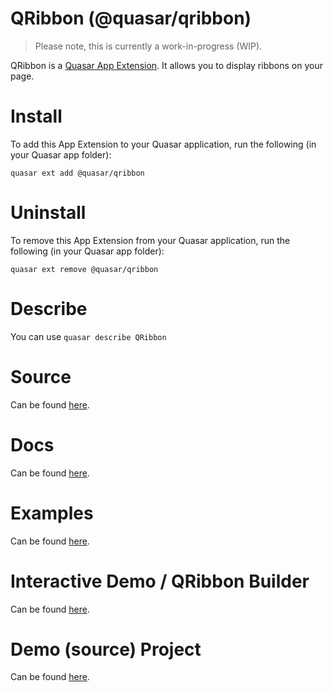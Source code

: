 QRibbon (@quasar/qribbon)
===

> Please note, this is currently a work-in-progress (WIP).

QRibbon is a [Quasar App Extension](https://quasar.dev/app-extensions/introduction). It allows you to display ribbons on your page.

# Install
To add this App Extension to your Quasar application, run the following (in your Quasar app folder):

```
quasar ext add @quasar/qribbon
```

# Uninstall
To remove this App Extension from your Quasar application, run the following (in your Quasar app folder):

```
quasar ext remove @quasar/qribbon
```

# Describe
You can use `quasar describe QRibbon`

# Source
Can be found [here](https://github.com/quasarframework/app-extension-qribbon/).

# Docs
Can be found [here](https://quasarframework.github.io/app-extension-qribbon/).

# Examples
Can be found [here](https://quasarframework.github.io/app-extension-qribbon/examples).

# Interactive Demo / QRibbon Builder
Can be found [here](https://quasarframework.github.io/app-extension-qribbon/builder).

# Demo (source) Project
Can be found [here](https://github.com/quasarframework/app-extension-qribbon/tree/master/demo).
